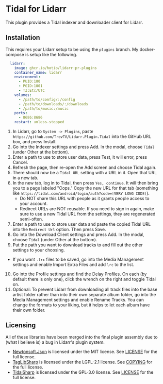 # Tidal for Lidarr
This plugin provides a Tidal indexer and downloader client for Lidarr.

## Installation
This requires your Lidarr setup to be using the `plugins` branch. My docker-compose is setup like the following.
```yml
  lidarr:
    image: ghcr.io/hotio/lidarr:pr-plugins
    container_name: lidarr
    environment:
      - PUID:100
      - PGID:1001
      - TZ:Etc/UTC
    volumes:
      - /path/to/config/:/config
      - /path/to/downloads/:/downloads
      - /path/to/music:/music
    ports:
      - 8686:8686
    restart: unless-stopped
```

1. In Lidarr, go to `System -> Plugins`, paste `https://github.com/TrevTV/Lidarr.Plugin.Tidal` into the GitHub URL box, and press Install.
2. Go into the Indexer settings and press Add. In the modal, choose `Tidal` (under Other at the bottom).
3. Enter a path to use to store user data, press Test, it will error, press Cancel.
4. Refresh the page, then re-open the Add screen and choose Tidal again.
5. There should now be a `Tidal URL` setting with a URL in it. Open that URL in a new tab.
6. In the new tab, log in to Tidal, then press `Yes, continue`. It will then bring you to a page labeled "Oops." Copy the new URL for that tab (something like `https://tidal.com/android/login/auth?code=[VERY LONG CODE]`).
   - Do NOT share this URL with people as it grants people access to your account.
   - Redirect URLs are NOT reusable. If you need to sign in again, make sure to use a new Tidal URL from the settings, they are regenerated semi-often.
7. Enter a path to use to store user data and paste the copied Tidal URL into the `Redirect Url` option. Then press Save.
8.  Go into the Download Client settings and press Add. In the modal, choose `Tidal` (under Other at the bottom).
9.  Put the path you want to download tracks to and fill out the other settings to your choosing.
   - If you want `.lrc` files to be saved, go into the Media Management settings and enable Import Extra Files and add `lrc` to the list.
10. Go into the Profile settings and find the Delay Profiles. On each (by default there is only one), click the wrench on the right and toggle Tidal on.
11. Optional: To prevent Lidarr from downloading all track files into the base artist folder rather than into their own separate album folder, go into the Media Management settings and enable Rename Tracks. You can change the formats to your liking, but it helps to let each album have their own folder.

## Licensing
All of these libraries have been merged into the final plugin assembly due to (what I believe is) a bug in Lidarr's plugin system.
- [Newtonsoft.Json](https://github.com/JamesNK/Newtonsoft.Json) is licensed under the MIT license. See [LICENSE](https://github.com/JamesNK/Newtonsoft.Json/blob/master/LICENSE.md) for the full license.
- [TagLibSharp](https://github.com/mono/taglib-sharp) is licensed under the LGPL-2.1 license. See [COPYING](https://github.com/mono/taglib-sharp/blob/main/COPYING) for the full license.
- [TidalSharp](https://github.com/TrevTV/TidalSharp) is licensed under the GPL-3.0 license. See [LICENSE](https://github.com/TrevTV/TidalSharp/blob/main/LICENSE) for the full license.